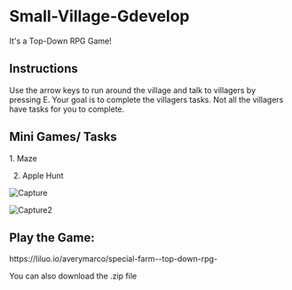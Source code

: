 # Small-Village-Gdevelop
It's a Top-Down RPG Game!
<h2> Instructions </h2>
Use the arrow keys to run around the village and talk to villagers by pressing E. Your goal is to complete the villagers tasks. Not all the villagers have tasks for you to complete.

<h2> Mini Games/ Tasks </h2>
1. Maze

2. Apple Hunt


![Capture](https://user-images.githubusercontent.com/119620642/214636150-81eba479-7e50-46e6-b63e-cf78089358b8.PNG)

![Capture2](https://user-images.githubusercontent.com/119620642/214912414-ec47c38f-d931-4ed4-951d-0d0f74471d3d.PNG)


<h2>Play the Game:</h2>
https://liluo.io/averymarco/special-farm--top-down-rpg-

You can also download the .zip file
